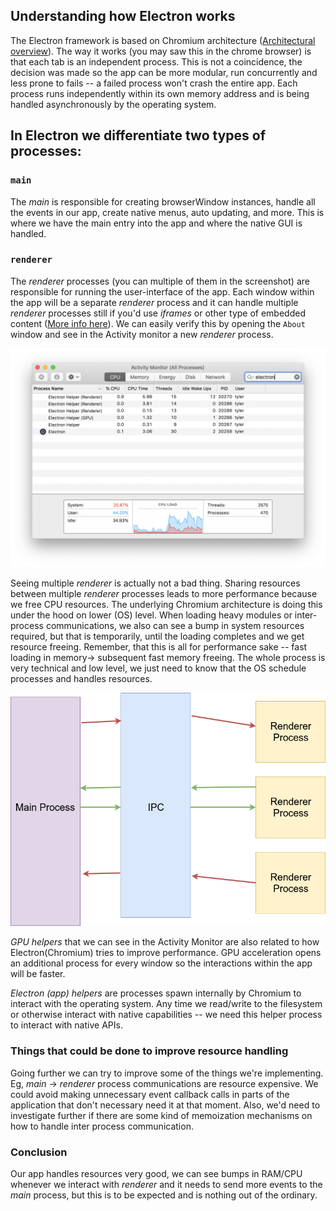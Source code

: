 ## Understanding how Electron works
The Electron framework is based on Chromium architecture ([Architectural overview](https://www.chromium.org/developers/design-documents/multi-process-architecture)). The way it works (you may saw this in the chrome browser) is that each tab is an independent process. This is not a coincidence, the decision was made so the app can be more modular, run concurrently and less prone to fails -- a failed process won't crash the entire app. Each process runs independently within its own memory address and is being handled asynchronously by the operating system.

## In Electron we differentiate two types of processes:

### `main`

The *main* is responsible for creating browserWindow instances, handle all the events in our app, create native menus, auto updating, and more. This is where we have the main entry into the app and where the native GUI is handled.

### `renderer`

The *renderer* processes (you can multiple of them in the screenshot) are responsible for running the user-interface of the app. Each window within the app will be a separate *renderer* process and it can handle multiple *renderer* processes still if you'd use *iframes* or other type of embedded content ([More info here](https://www.electronjs.org/docs/api/webview-tag)). We can easily verify this by opening the `About` window and see in the Activity monitor a new *renderer* process.

![GitHub Logo](/resources/am.png)

Seeing multiple *renderer* is actually not a bad thing. Sharing resources between multiple *renderer* processes leads to more performance because we free CPU resources. The underlying Chromium architecture is doing this under the hood on lower (OS) level. When loading heavy modules or inter-process communications, we also can see a bump in system resources required, but that is temporarily, until the loading completes and we get resource freeing. Remember, that this is all for performance sake -- fast loading in memory-> subsequent fast memory freeing. The whole process is very technical and low level, we just need to know that the OS schedule processes and handles resources.

![GitHub Logo](/resources/process-comms.png)

*GPU helpers* that we can see in the Activity Monitor are also related to how Electron(Chromium) tries to improve performance. GPU acceleration opens an additional process for every window so the interactions within the app will be faster.

*Electron (app) helpers* are processes spawn internally by Chromium to interact with the operating system. Any time we read/write to the filesystem or otherwise interact with native capabilities -- we need this helper process to interact with native APIs.

### Things that could be done to improve resource handling

Going further we can try to improve some of the things we're implementing. Eg, *main* -> *renderer* process communications are resource expensive. We could avoid making unnecessary event callback calls in parts of the application that don't necessary need it at that moment. Also, we'd need to investigate further if there are some kind of memoization mechanisms on how to handle inter process communication.

### Conclusion

Our app handles resources very good, we can see bumps in RAM/CPU whenever we interact with *renderer* and it needs to send more events to the *main* process, but this is to be expected and is nothing out of the ordinary.
